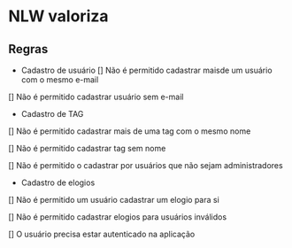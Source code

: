 # NLW valoriza

## Regras

- Cadastro de usuário
[] Não é permitido cadastrar maisde um usuário com o mesmo e-mail

[] Não é permitido cadastrar usuário sem e-mail

- Cadastro de TAG

[] Não é permitido cadastrar mais de uma tag com o mesmo nome

[] Não é permitido cadastrar tag sem nome

[] Não é permitido o cadastrar por usuários que não sejam administradores


- Cadastro de elogios

[] Não é permitido um usuário cadastrar um elogio para si

[] Não é permitido cadastrar elogios para usuários inválidos

[] O usuário precisa estar autenticado na aplicação